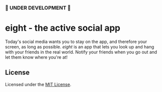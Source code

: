 ### 🚧 UNDER DEVELOPMENT 🚧

# eight - the active social app

Today's social media wants you to stay on the app, and therefore your screen, as long as possible. _eight_ is an app that lets you look up and hang with your friends in the real world. Notify your friends when you go out and let them know where you're at!

## License

Licensed under the [MIT License](./LICENSE).
